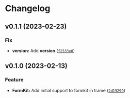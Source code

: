 # Changelog

<!--next-version-placeholder-->

## v0.1.1 (2023-02-23)
### Fix
* **version:** Add __version__ ([`f2533e0`](https://github.com/Kitware/trame-formkit/commit/f2533e08089eca61394ab4564c14a6fee6605a80))

## v0.1.0 (2023-02-13)
### Feature
* **FormKit:** Add initial support to formkit in trame ([`2d19299`](https://github.com/Kitware/trame-formkit/commit/2d19299c9e56fd24511fb093c04e08c97f73875e))
